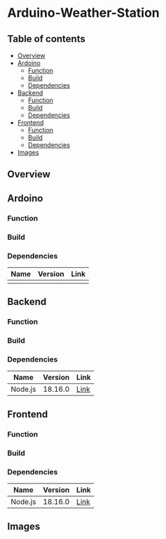 # Arduino-Weather-Station

## Table of contents

-   [Overview](#overview)
-   [Ardoino](#ardoino)
    -   [Function](#function)
    -   [Build](#build)
    -   [Dependencies](#dependencies)
-   [Backend](#backend)
    -   [Function](#function)
    -   [Build](#build)
    -   [Dependencies](#dependencies)
-   [Frontend](#frontend)
    -   [Function](#function)
    -   [Build](#build)
    -   [Dependencies](#dependencies)
-   [Images](#images) 

## Overview

## Ardoino

### Function

### Build

### Dependencies

| Name         | Version | Link                                                                |
| ------------ | ------- | ------------------------------------------------------------------- |
| |  |  |

## Backend 

### Function

### Build

### Dependencies

| Name         | Version | Link                                                                |
| ------------ | ------- | ------------------------------------------------------------------- |
| Node.js          | 18.16.0 | [Link](https://nodejs.org/en/)                         |

## Frontend

### Function

### Build

### Dependencies

| Name         | Version | Link                                                                |
| ------------ | ------- | ------------------------------------------------------------------- |
| Node.js          | 18.16.0 | [Link](https://nodejs.org/en/)                         |

## Images

